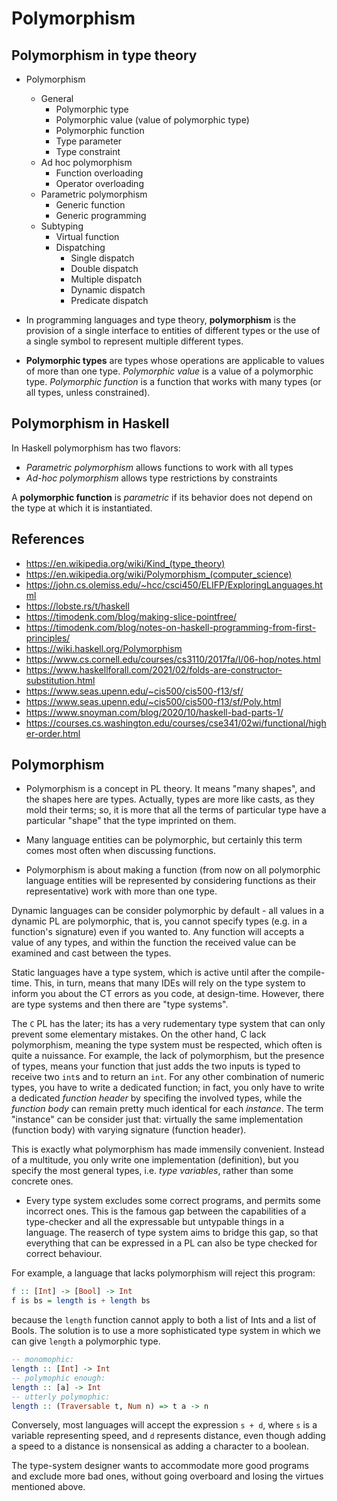 # Polymorphism


## Polymorphism in type theory

* Polymorphism
  * General
    - Polymorphic type
    - Polymorphic value (value of polymorphic type)
    - Polymorphic function
    - Type parameter
    - Type constraint
  * Ad hoc polymorphism
    - Function overloading
    - Operator overloading
  * Parametric polymorphism
    - Generic function
    - Generic programming
  * Subtyping
    - Virtual function
    * Dispatching
      - Single dispatch
      - Double dispatch
      - Multiple dispatch
      - Dynamic dispatch
      - Predicate dispatch


* In programming languages and type theory, **polymorphism** is the provision of a single interface to entities of different types or the use of a single symbol to represent multiple different types.

* **Polymorphic types** are types whose operations are applicable to values of more than one type. *Polymorphic value* is a value of a polymorphic type. *Polymorphic function* is a function that works with many types (or all types, unless constrained).


## Polymorphism in Haskell

In Haskell polymorphism has two flavors:
* *Parametric polymorphism* allows functions to work with all types
* *Ad-hoc polymorphism* allows type restrictions by constraints


A **polymorphic function** is *parametric* if its behavior does not depend on the type at which it is instantiated.


## References

- https://en.wikipedia.org/wiki/Kind_(type_theory)
- https://en.wikipedia.org/wiki/Polymorphism_(computer_science)
- https://john.cs.olemiss.edu/~hcc/csci450/ELIFP/ExploringLanguages.html
- https://lobste.rs/t/haskell
- https://timodenk.com/blog/making-slice-pointfree/
- https://timodenk.com/blog/notes-on-haskell-programming-from-first-principles/
- https://wiki.haskell.org/Polymorphism
- https://www.cs.cornell.edu/courses/cs3110/2017fa/l/06-hop/notes.html
- https://www.haskellforall.com/2021/02/folds-are-constructor-substitution.html
- https://www.seas.upenn.edu/~cis500/cis500-f13/sf/
- https://www.seas.upenn.edu/~cis500/cis500-f13/sf/Poly.html
- https://www.snoyman.com/blog/2020/10/haskell-bad-parts-1/
- https://courses.cs.washington.edu/courses/cse341/02wi/functional/higher-order.html



## Polymorphism

* Polymorphism is a concept in PL theory. It means "many shapes", and the shapes here are types. Actually, types are more like casts, as they mold their terms; so, it is more that all the terms of particular type have a particular "shape" that the type imprinted on them.

* Many language entities can be polymorphic, but certainly this term comes most often when discussing functions.

* Polymorphism is about making a function (from now on all polymorphic language entities will be represented by considering functions as their representative) work with more than one type.

Dynamic languages can be consider polymorphic by default - all values in a dynamic PL are polymorphic, that is, you cannot specify types (e.g. in a function's signature) even if you wanted to. Any function will accepts a value of any types, and within the function the received value can be examined and cast between the types.

Static languages have a type system, which is active until after the compile-time. This, in turn, means that many IDEs will rely on the type system to inform you about the CT errors as you code, at design-time. However, there are type systems and then there are "type systems".

The `C` PL has the later; its has a very rudementary type system that can only prevent some elementary mistakes. On the other hand, C lack polymorphism, meaning the type system must be respected, which often is quite a nuissance. For example, the lack of polymorphism, but the presence of types, means your function that just adds the two inputs is typed to receive two `int`s and to return an `int`. For any other combination of numeric types, you have to write a dedicated function; in fact, you only have to write a dedicated *function header* by specifing the involved types, while the *function body* can remain pretty much identical for each *instance*. The term "instance" can be consider just that: virtually the same implementation (function body) with varying signature (function header).

This is exactly what polymorphism has made immensily convenient. Instead of a multitude, you only write one implementation (definition), but you specify the most general types, i.e. *type variables*, rather than some concrete ones.


* Every type system excludes some correct programs, and permits some incorrect ones. This is the famous gap between the capabilities of a type-checker and all the expressable but untypable things in a language. The reaserch of type system aims to bridge this gap, so that everything that can be expressed in a PL can also be type checked for correct behaviour.

For example, a language that lacks polymorphism will reject this program:

```hs
f :: [Int] -> [Bool] -> Int
f is bs = length is + length bs
```

because the `length` function cannot apply to both a list of Ints and a list of Bools. The solution is to use a more sophisticated type system in which we can give `length` a polymorphic type.

```hs
-- monomophic:
length :: [Int] -> Int
-- polymophic enough:
length :: [a] -> Int
-- utterly polymophic:
length :: (Traversable t, Num n) => t a -> n
```

Conversely, most languages will accept the expression `s + d`, where `s` is a variable representing speed, and `d` represents distance, even though adding a speed to a distance is nonsensical as adding a character to a boolean.

The type-system designer wants to accommodate more good programs and exclude more bad ones, without going overboard and losing the virtues mentioned above.
